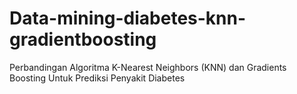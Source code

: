# Data-mining-diabetes-knn-gradientboosting
Perbandingan Algoritma K-Nearest Neighbors (KNN) dan Gradients Boosting Untuk Prediksi Penyakit Diabetes 
